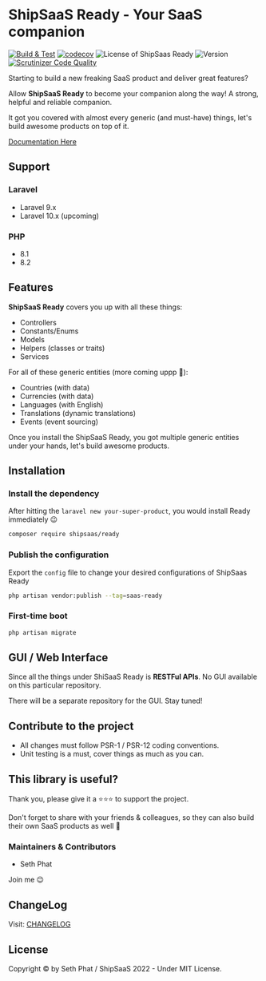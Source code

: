 # ShipSaaS Ready - Your SaaS companion

[![Build & Test](https://github.com/shipsaas/ready/actions/workflows/build.yml/badge.svg)](https://github.com/shipsaas/ready/actions/workflows/build.yml)
[![codecov](https://codecov.io/gh/shipsaas/ready/branch/main/graph/badge.svg?token=9GZ7DKTBIJ)](https://codecov.io/gh/shipsaas/ready)
![License of ShipSaas Ready](https://img.shields.io/github/license/shipsaas/ready)
![Version](https://img.shields.io/badge/Version-1.0.0-green)
[![Scrutinizer Code Quality](https://scrutinizer-ci.com/g/shipsaas/ready/badges/quality-score.png?b=main)](https://scrutinizer-ci.com/g/shipsaas/ready/?branch=main)

Starting to build a new freaking SaaS product and deliver great features? 

Allow **ShipSaaS Ready** to become your companion along the way! A strong, helpful and reliable companion.

It got you covered with almost every generic (and must-have) things, let's build awesome products on top of it.

[Documentation Here](https://phattranminh96.gitbook.io/shipsaas-ready/)

## Support

### Laravel
- Laravel 9.x
- Laravel 10.x (upcoming)

### PHP

- 8.1
- 8.2

## Features

**ShipSaaS Ready** covers you up with all these things:

- Controllers
- Constants/Enums
- Models
- Helpers (classes or traits)
- Services

For all of these generic entities (more coming uppp 🥳):

- Countries (with data)
- Currencies (with data)
- Languages (with English)
- Translations (dynamic translations)
- Events (event sourcing)

Once you install the ShipSaaS Ready, you got multiple generic entities under your hands, let's build awesome products.

## Installation

### Install the dependency

After hitting the `laravel new your-super-product`, you would install Ready immediately :wink:

```bash
composer require shipsaas/ready
```

### Publish the configuration

Export the `config` file to change your desired configurations of ShipSaas Ready

```bash
php artisan vendor:publish --tag=saas-ready
```

### First-time boot

```bash
php artisan migrate
```

## GUI / Web Interface

Since all the things under ShiSaaS Ready is **RESTFul APIs**. No GUI available on this particular repository.

There will be a separate repository for the GUI. Stay tuned!

## Contribute to the project

- All changes must follow PSR-1 / PSR-12 coding conventions.
- Unit testing is a must, cover things as much as you can.

## This library is useful?

Thank you, please give it a ⭐️⭐️⭐️ to support the project.

Don't forget to share with your friends & colleagues, so they can also build their own SaaS products as well 🚀

### Maintainers & Contributors

- Seth Phat

Join me :wink:

## ChangeLog

Visit: [CHANGELOG](./CHANGELOG.md)

## License

Copyright &copy; by Seth Phat / ShipSaaS 2022 - Under MIT License.
